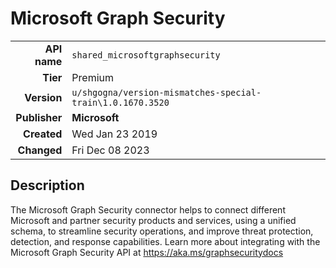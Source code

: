 # Microsoft Graph Security
| | |
|-:|-|
|**API name**|`shared_microsoftgraphsecurity`|
|**Tier**|Premium|
|**Version**|`u/shgogna/version-mismatches-special-train\1.0.1670.3520`|
|**Publisher**|**Microsoft**|
|**Created**|Wed Jan 23 2019|
|**Changed**|Fri Dec 08 2023|

## Description
The Microsoft Graph Security connector helps to connect different Microsoft and partner security products and services, using a unified schema, to streamline security operations, and improve threat protection, detection, and response capabilities. Learn more about integrating with the Microsoft Graph Security API at https://aka.ms/graphsecuritydocs
